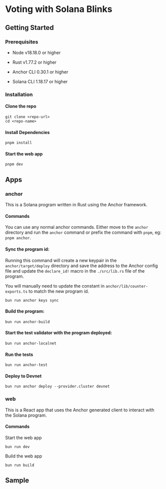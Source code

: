 # Voting with Solana Blinks 

## Getting Started

### Prerequisites

- Node v18.18.0 or higher

- Rust v1.77.2 or higher
- Anchor CLI 0.30.1 or higher
- Solana CLI 1.18.17 or higher

### Installation

#### Clone the repo

```shell
git clone <repo-url>
cd <repo-name>
```

#### Install Dependencies

```shell
pnpm install
```

#### Start the web app

```
pnpm dev
```

## Apps

### anchor

This is a Solana program written in Rust using the Anchor framework.

#### Commands

You can use any normal anchor commands. Either move to the `anchor` directory and run the `anchor` command or prefix the command with `pnpm`, eg: `pnpm anchor`.

#### Sync the program id:

Running this command will create a new keypair in the `anchor/target/deploy` directory and save the address to the Anchor config file and update the `declare_id!` macro in the `./src/lib.rs` file of the program.

You will manually need to update the constant in `anchor/lib/counter-exports.ts` to match the new program id.

```shell
bun run anchor keys sync
```

#### Build the program:

```shell
bun run anchor-build
```

#### Start the test validator with the program deployed:

```shell
bun run anchor-localnet
```

#### Run the tests

```shell
bun run anchor-test
```

#### Deploy to Devnet

```shell
bun run anchor deploy --provider.cluster devnet
```

### web

This is a React app that uses the Anchor generated client to interact with the Solana program.

#### Commands

Start the web app

```shell
bun run dev
```

Build the web app

```shell
bun run build
```


## Sample


